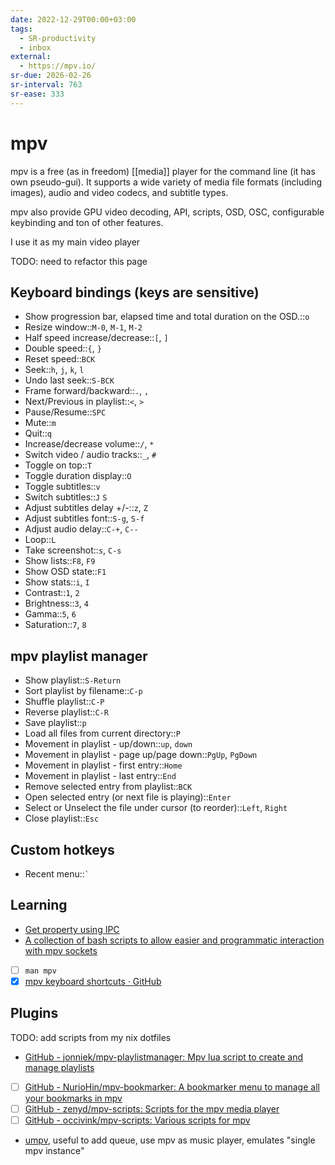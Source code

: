 ```yaml
---
date: 2022-12-29T00:00+03:00
tags:
  - SR-productivity
  - inbox
external:
  - https://mpv.io/
sr-due: 2026-02-26
sr-interval: 763
sr-ease: 333
---
```


# mpv

mpv is a free (as in freedom) [[media]] player for the command line (it has own
pseudo-gui). It supports a wide variety of media file formats (including
images), audio and video codecs, and subtitle types.

mpv also provide GPU video decoding, API, scripts, OSD, OSC, configurable
keybinding and ton of other features.

I use it as my main video player

TODO: need to refactor this page

## Keyboard bindings (keys are sensitive)

- Show progression bar, elapsed time and total duration on the OSD.::`o`
- Resize window::`M-0`, `M-1`, `M-2`
- Half speed increase/decrease::`[`, `]`
- Double speed::`{`, `}`
- Reset speed::`BCK`
- Seek::`h`, `j`, `k`, `l`
- Undo last seek::`S-BCK`
- Frame forward/backward::`.`, `,`
- Next/Previous in playlist::`<`, `>`
- Pause/Resume::`SPC`
- Mute::`m`
- Quit::`q`
- Increase/decrease volume::`/`, `*`
- Switch video / audio tracks::`_`, `#`
- Toggle on top::`T`
- Toggle duration display::`O`
- Toggle subtitles::`v`
- Switch subtitles::`J` `S`
- Adjust subtitles delay +/-::`z`, `Z` <!--SR:!2024-09-22,1,313-->
- Adjust subtitles font::`S-g`, `S-f` <!--SR:!2024-09-22,1,313-->
- Adjust audio delay::`C-+`, `C--`
- Loop::`L`
- Take screenshot::`s`, `C-s`
- Show lists::`F8`, `F9`
- Show OSD state::`F1`
- Show stats::`i`, `I`
- Contrast::`1`, `2`
- Brightness::`3`, `4`
- Gamma::`5`, `6`
- Saturation::`7`, `8`

## mpv playlist manager

- Show playlist::`S-Return`
- Sort playlist by filename::`C-p`
- Shuffle playlist::`C-P`
- Reverse playlist::`C-R`
- Save playlist::`p`
- Load all files from current directory::`P`
- Movement in playlist - up/down::`up`, `down`
- Movement in playlist - page up/page down::`PgUp`, `PgDown`
- Movement in playlist - first entry::`Home`
- Movement in playlist - last entry::`End`
- Remove selected entry from playlist::`BCK`
- Open selected entry (or next file is playing)::`Enter`
- Select or Unselect the file under cursor (to reorder)::`Left`, `Right`
- Close playlist::`Esc`

## Custom hotkeys

- Recent menu::`` ` ``

## Learning

- [Get property using IPC](https://stackoverflow.com/questions/62582594/get-full-path-of-currently-playing-file-in-mpv)
- [A collection of bash scripts to allow easier and programmatic interaction with mpv sockets](https://github.com/seanbreckenridge/mpv-sockets)
- [ ] `man mpv`
- [x] [mpv keyboard shortcuts · GitHub](https://gist.github.com/flatlinebb/07caa79fd3b9f3770788df21756a4611)

## Plugins

TODO: add scripts from my nix dotfiles

- [GitHub - jonniek/mpv-playlistmanager: Mpv lua script to create and manage playlists](https://github.com/jonniek/mpv-playlistmanager)
- [ ] [GitHub - NurioHin/mpv-bookmarker: A bookmarker menu to manage all your bookmarks in mpv](https://github.com/NurioHin/mpv-bookmarker/)
- [ ] [GitHub - zenyd/mpv-scripts: Scripts for the mpv media player](https://github.com/zenyd/mpv-scripts)
- [ ] [GitHub - occivink/mpv-scripts: Various scripts for mpv](https://github.com/occivink/mpv-scripts)
- [umpv](https://github.com/mpv-player/mpv/blob/master/TOOLS/umpv), useful to
add queue, use mpv as music player, emulates "single mpv instance"

